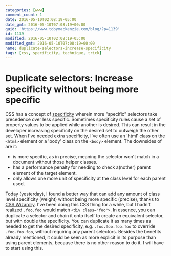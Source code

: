 ```yaml
---
categories: [www]
comment_count: 1
date: 2016-05-10T02:08:19-05:00
date_gmt: 2016-05-10T07:08:19+00:00
guid: 'https://www.tobymackenzie.com/blog/?p=1139'
id: 1139
modified: 2016-05-10T02:08:19-05:00
modified_gmt: 2016-05-10T07:08:19+00:00
name: duplicate-selectors-increase-specificity
tags: [css, specificity, technique, trick]
---
```


Duplicate selectors: Increase specificity without being more specific
=====================================================================

CSS has a concept of [specificity](https://developer.mozilla.org/en-US/docs/Web/CSS/Specificity) wherein more "specific" selectors take precedence over less specific.  Sometimes specificity rules cause a set of property values to be applied while another is desired.  This can result in the developer increasing specificity on the desired set to outweigh the other set.  When I've needed extra specificity, I've often use an 'html' class on the `<html>` element or a 'body' class on the `<body>` element.  The downsides of are it:

- is more specific, as in precise, meaning the selector won't match in a document without those helper classes.
- has a performance penalty for needing to check a(nother) parent element of the target element.
- only allows one more unit of specificity at the class level for each parent used.

Today (yesterday), I found a better way that can add any amount of class level specificity (weight) without being more specific (precise), thanks to [CSS Wizardry](http://csswizardry.com/2014/07/hacks-for-dealing-with-specificity/#safely-increasing-specificity).  I've been doing this CSS thing for a while, but I hadn't realized `.foo.foo` would match `<div class="foo">`.  In essence, you can duplicate a selector and chain it onto itself to create an equivalent selector, but with double the specificity.  You can duplicate it as many times as needed to get the desired specificity, e.g. `.foo.foo.foo.foo` to override `.foo.foo.foo`, without requiring any parent selectors.  Besides the benefits already mentioned, it could be seen as more explicit in its purpose than using parent elements, because there is no other reason to do it.  I will have to start using this.
